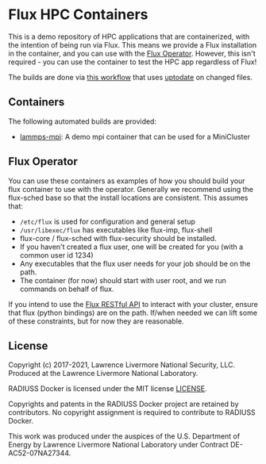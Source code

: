 # Flux HPC Containers

This is a demo repository of HPC applications that are containerized, with
the intention of being run via Flux. This means we provide a Flux installation
in the container, and you can use with the [Flux Operator](https://github.com/flux-framework/flux-operator).
However, this isn't required - you can use the container to test the HPC app
regardless of Flux!

The builds are done via [this workflow](.github/workflows/build-matrices.yaml)
that uses [uptodate](https://github.com/vsoch/uptodate) on changed files.

## Containers

The following automated builds are provided:

 - [lammps-mpi](lammps-mpi): A demo mpi container that can be used for a MiniCluster


## Flux Operator
 
You can use these containers as examples of how you should build your flux container
to use with the operator. Generally we recommend using the flux-sched base
so that the install locations are consistent. This assumes that:

 - `/etc/flux` is used for configuration and general setup
 - `/usr/libexec/flux` has executables like flux-imp, flux-shell
 - flux-core / flux-sched with flux-security should be installed.
 - If you haven't created a flux user, one will be created for you (with a common user id 1234)
 - Any executables that the flux user needs for your job should be on the path.
 - The container (for now) should start with user root, and we run commands on behalf of flux.
  
If you intend to use the [Flux RESTful API](https://github.com/flux-framework/flux-restful-api)
to interact with your cluster, ensure that flux (python bindings) are on the path.
If/when needed we can lift some of these constraints, but for now they are 
reasonable.

License
-------

Copyright (c) 2017-2021, Lawrence Livermore National Security, LLC. 
Produced at the Lawrence Livermore National Laboratory.

RADIUSS Docker is licensed under the MIT license [LICENSE](./LICENSE).

Copyrights and patents in the RADIUSS Docker project are retained by
contributors. No copyright assignment is required to contribute to RADIUSS
Docker.

This work was produced under the auspices of the U.S. Department of
Energy by Lawrence Livermore National Laboratory under Contract
DE-AC52-07NA27344.
